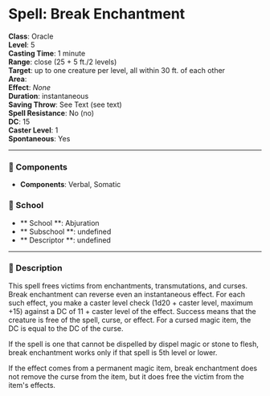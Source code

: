 
# Spell: Break Enchantment
**Class**: Oracle  
**Level**: 5  
**Casting Time**: 1 minute  
**Range**: close (25 + 5 ft./2 levels)  
**Target**: up to one creature per level, all within 30 ft. of each other  
**Area**:   
**Effect**: _None_  
**Duration**: instantaneous  
**Saving Throw**: See Text (see text)  
**Spell Resistance**: No (no)  
**DC**: 15  
**Caster Level**: 1  
**Spontaneous**: Yes

---

### 🔮 Components
- **Components**: Verbal, Somatic

### 🏫 School
- ** School **: Abjuration
- ** Subschool **: undefined
- ** Descriptor **: undefined
---

### 📜 Description
This spell frees victims from enchantments, transmutations, and curses. Break enchantment can reverse even an instantaneous effect. For each such effect, you make a caster level check (1d20 + caster level, maximum +15) against a DC of 11 + caster level of the effect. Success means that the creature is free of the spell, curse, or effect. For a cursed magic item, the DC is equal to the DC of the curse.

If the spell is one that cannot be dispelled by dispel magic or stone to flesh, break enchantment works only if that spell is 5th level or lower. 

If the effect comes from a permanent magic item, break enchantment does not remove the curse from the item, but it does free the victim from the item's effects.
